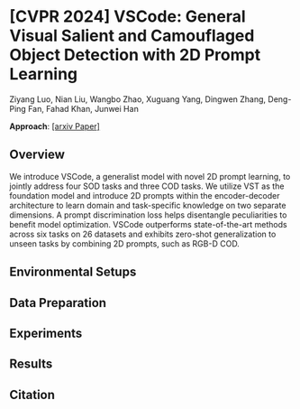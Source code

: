 # [CVPR 2024] VSCode: General Visual Salient and Camouflaged Object Detection with 2D Prompt Learning
Ziyang Luo, Nian Liu, Wangbo Zhao, Xuguang Yang, Dingwen Zhang, Deng-Ping Fan, Fahad Khan, Junwei Han<br />

**Approach**: [[arxiv Paper]](https://arxiv.org/pdf/2311.15011.pdf)

## Overview
We introduce VSCode, a generalist model with novel 2D prompt learning, to jointly address four SOD tasks and three COD tasks. We utilize VST as the foundation model and introduce 2D prompts within the encoder-decoder architecture to learn domain and task-specific knowledge on two separate dimensions. A prompt discrimination loss helps disentangle peculiarities to benefit model optimization. VSCode outperforms state-of-the-art methods across six tasks on 26 datasets and exhibits zero-shot generalization to unseen tasks by combining 2D prompts, such as RGB-D COD.

## Environmental Setups

## Data Preparation

## Experiments

## Results

## Citation

